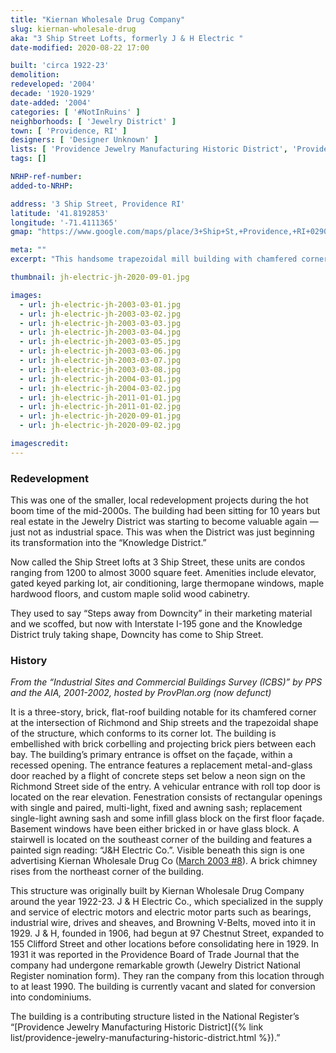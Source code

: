 ```yaml
---
title: "Kiernan Wholesale Drug Company"
slug: kiernan-wholesale-drug
aka: "3 Ship Street Lofts, formerly J & H Electric "
date-modified: 2020-08-22 17:00

built: 'circa 1922-23'
demolition: 
redeveloped: '2004'
decade: '1920-1929'
date-added: '2004'
categories: [ '#NotInRuins' ]
neighborhoods: [ 'Jewelry District' ]
town: [ 'Providence, RI' ]
designers: [ 'Designer Unknown' ]
lists: [ 'Providence Jewelry Manufacturing Historic District', 'Providence Industrial Sites 1981' ]
tags: []

NRHP-ref-number:
added-to-NRHP:

address: '3 Ship Street, Providence RI'
latitude: '41.8192853'
longitude: '-71.4111365'
gmap: "https://www.google.com/maps/place/3+Ship+St,+Providence,+RI+02903/@41.8192853,-71.4111365,17z/data=!3m1!4b1!4m5!3m4!1s0x89e44515951e1d83:0x9fc99c28813f096f!8m2!3d41.8192853!4d-71.4089478"

meta: ""
excerpt: "This handsome trapezoidal mill building with chamfered corner in the Jewelry District was converted to lofts in 2004."

thumbnail: jh-electric-jh-2020-09-01.jpg

images:
  - url: jh-electric-jh-2003-03-01.jpg
  - url: jh-electric-jh-2003-03-02.jpg
  - url: jh-electric-jh-2003-03-03.jpg
  - url: jh-electric-jh-2003-03-04.jpg
  - url: jh-electric-jh-2003-03-05.jpg
  - url: jh-electric-jh-2003-03-06.jpg
  - url: jh-electric-jh-2003-03-07.jpg
  - url: jh-electric-jh-2003-03-08.jpg
  - url: jh-electric-jh-2004-03-01.jpg
  - url: jh-electric-jh-2004-03-02.jpg
  - url: jh-electric-jh-2011-01-01.jpg
  - url: jh-electric-jh-2011-01-02.jpg
  - url: jh-electric-jh-2020-09-01.jpg
  - url: jh-electric-jh-2020-09-02.jpg

imagescredit: 
---
```


### Redevelopment

This was one of the smaller, local redevelopment projects during the hot boom time of the mid-2000s. The building had been sitting for 10 years but real estate in the Jewelry District was starting to become valuable again — just not as industrial space. This was when the District was just beginning its transformation into the “Knowledge District.”

Now called the Ship Street lofts at 3 Ship Street, these units are condos ranging from 1200 to almost 3000 square feet. Amenities include elevator, gated keyed parking lot, air conditioning, large thermopane windows, maple hardwood floors, and custom maple solid wood cabinetry. 

They used to say “Steps away from Downcity” in their marketing material and we scoffed, but now with Interstate I-195 gone and the Knowledge District truly taking shape, Downcity has come to Ship Street. 


### History

_From the “Industrial Sites and Commercial Buildings Survey (ICBS)” by PPS and the AIA, 2001-2002, hosted by ProvPlan.org (now defunct)_

It is a three-story, brick, flat-roof building notable for its chamfered corner at the intersection of Richmond and Ship streets and the trapezoidal shape of the structure, which conforms to its corner lot. The building is embellished with brick corbelling and projecting brick piers between each bay. The building’s primary entrance is offset on the façade, within a recessed opening. The entrance features a replacement metal-and-glass door reached by a flight of concrete steps set below a neon sign on the Richmond Street side of the entry. A vehicular entrance with roll top door is located on the rear elevation. Fenestration consists of rectangular openings with single and paired, multi-light, fixed and awning sash; replacement single-light awning sash and some infill glass block on the first floor façade. Basement windows have been either bricked in or have glass block. A stairwell is located on the southeast corner of the building and features a painted sign reading: “J&H Electric Co.”. Visible beneath this sign is one advertising Kiernan Wholesale Drug Co ([March 2003 #8](#photo-jh-electric-jh-2003-03-08)). A brick chimney rises from the northeast corner of the building.

This structure was originally built by Kiernan Wholesale Drug Company around the year 1922-23. J & H Electric Co., which specialized in the supply and service of electric motors and electric motor parts such as bearings, industrial wire, drives and sheaves, and Browning V-Belts, moved into it in 1929. J & H, founded in 1906, had begun at 97 Chestnut Street, expanded to 155 Clifford Street and other locations before consolidating here in 1929. In 1931 it was reported in the Providence Board of Trade Journal that the company had undergone remarkable growth (Jewelry District National Register nomination form). They ran the company from this location through to at least 1990. The building is currently vacant and slated for conversion into condominiums.

The building is a contributing structure listed in the National Register’s “[Providence Jewelry Manufacturing Historic District]({% link list/providence-jewelry-manufacturing-historic-district.html %}).” 
